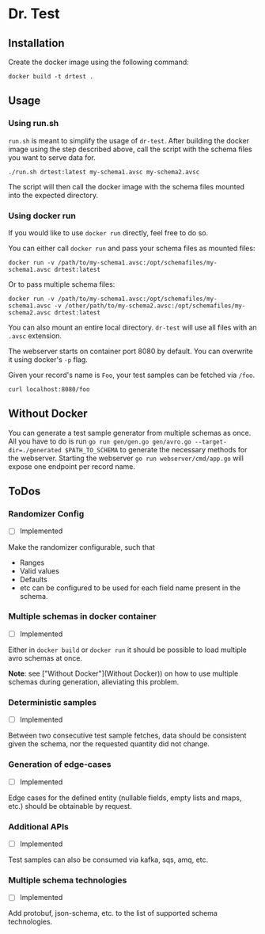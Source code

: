 # Dr. Test

## Installation
Create the docker image using the following command:

```shell
docker build -t drtest .
```

## Usage
### Using run.sh
`run.sh` is meant to simplify the usage of `dr-test`. After building the docker image 
using the step described above, call the script with the schema files you want to serve 
data for.

```shell
./run.sh drtest:latest my-schema1.avsc my-schema2.avsc
```

The script will then call the docker image with the schema files mounted into the
expected directory.

### Using docker run
If you would like to use `docker run` directly, feel free to do so.

You can either call `docker run` and pass your schema files as mounted files:

```shell
docker run -v /path/to/my-schema1.avsc:/opt/schemafiles/my-schema1.avsc drtest:latest
```

Or to pass multiple schema files:

```shell
docker run -v /path/to/my-schema1.avsc:/opt/schemafiles/my-schema1.avsc -v /other/path/to/my-schema2.avsc:/opt/schemafiles/my-schema2.avsc drtest:latest
```

You can also mount an entire local directory. `dr-test` will use all files with an `.avsc` extension. 

The webserver starts on container port 8080 by default. You can overwrite it using docker's `-p` flag.

Given your record's name is `Foo`, your test samples can be fetched via ``/foo``.

```shell
curl localhost:8080/foo
```

## Without Docker
You can generate a test sample generator from multiple schemas as once.  
All you have to do is run ``go run gen/gen.go gen/avro.go --target-dir=./generated $PATH_TO_SCHEMA`` to generate the necessary methods for the webserver.
Starting the webserver ``go run webserver/cmd/app.go`` will expose one endpoint per record name.

## ToDos
### Randomizer Config
- [ ] Implemented

Make the randomizer configurable, such that
- Ranges
- Valid values
- Defaults
- etc
can be configured to be used for each field name present in the schema.

### Multiple schemas in docker container
- [ ] Implemented

Either in ``docker build`` or ``docker run`` it should be possible to load multiple avro schemas at once.

**Note**: see ["Without Docker"](Without Docker)) on how to use multiple schemas during generation, alleviating this problem. 

### Deterministic samples
- [ ] Implemented

Between two consecutive test sample fetches, data should be consistent 
given the schema, nor the requested quantity did not change.

### Generation of edge-cases
- [ ] Implemented

Edge cases for the defined entity (nullable fields, empty lists and maps, etc.) 
should be obtainable by request.

### Additional APIs
- [ ] Implemented

Test samples can also be consumed via kafka, sqs, amq, etc.

### Multiple schema technologies
- [ ] Implemented

Add protobuf, json-schema, etc. to the list of supported schema technologies.
